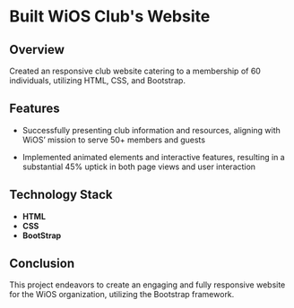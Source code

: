 # Built WiOS Club's Website

## Overview

Created an responsive club website catering to a membership of 60 individuals, utilizing HTML, CSS, and Bootstrap.

## Features

- Successfully presenting club information and resources, aligning with WiOS’ mission to serve 50+ members and
guests

- Implemented animated elements and interactive features, resulting in a substantial 45% uptick in both page views
and user interaction


## Technology Stack

- **HTML**
- **CSS**
- **BootStrap**


## Conclusion

This project endeavors to create an engaging and fully responsive website for the WiOS organization, utilizing the Bootstrap framework.
